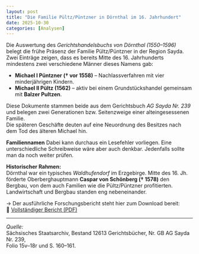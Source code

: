 ```yaml
---
layout: post
title: "Die Familie Pültz/Püntzner in Dörnthal im 16. Jahrhundert"
date: 2025-10-30
categories: [Analysen]
---
```


Die Auswertung des *Gerichtshandelsbuchs von Dörnthal (1550–1596)* belegt die frühe Präsenz der Familie Pültz/Püntzner in der Region Sayda. Zwei Einträge zeigen, dass es bereits Mitte des 16. Jahrhunderts mindestens zwei verschiedene Männer dieses Namens gab:

- **Michael I Püntzner († vor 1558)** – Nachlassverfahren mit vier minderjährigen Kindern.  
- **Michael II Pültz (1562)** – aktiv bei einem Grundstückshandel gemeinsam mit **Balzer Pultzen**.

Diese Dokumente stammen beide aus dem Gerichtsbuch *AG Sayda Nr. 239* und belegen zwei Generationen bzw. Seitenzweige einer alteingesessenen Familie.  
Die späteren Geschäfte deuten auf eine Neuordnung des Besitzes nach dem Tod des älteren Michael hin.

**Familiennamen** 
Dabei kann durchaus ein Lesefehler vorliegen. Eine unterschiedliche Schreibweise wäre aber auch denkbar. Jedenfalls sollte man da noch weiter prüfen.

**Historischer Rahmen:**  
Dörnthal war ein typisches *Waldhufendorf* im Erzgebirge. Mitte des 16. Jh. förderte Oberberghauptmann **Caspar von Schönberg († 1578)** den Bergbau, von dem auch Familien wie die Pültz/Püntzner profitierten. Landwirtschaft und Bergbau standen eng nebeneinander.

→ Der ausführliche Forschungsbericht steht hier zum Download bereit:  
📄 [Vollständiger Bericht (PDF)](/assets/pdf/bericht_doernthal.pdf)

---

*Quelle:*  
Sächsisches Staatsarchiv, Bestand 12613 Gerichtsbücher, Nr. GB AG Sayda Nr. 239,  
Folio 15v–18r und S. 160–161.
